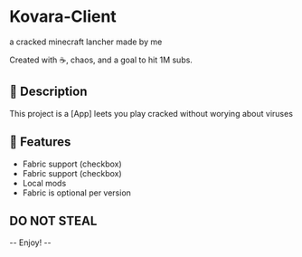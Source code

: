 # Kovara-Client

a cracked minecraft lancher made by me

Created with ☕, chaos, and a goal to hit 1M subs.

## 📌 Description

This project is a [App] leets you play cracked without worying about viruses

## 🚀 Features

- Fabric support (checkbox)
- Fabric support (checkbox)
- Local mods
- Fabric is optional per version
 ## DO NOT STEAL

-- Enjoy! --




